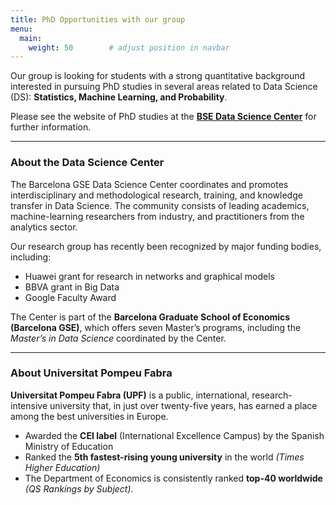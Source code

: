 ```yaml
---
title: PhD Opportunities with our group
menu:
  main:
    weight: 50        # adjust position in navbar
---
```


Our group is looking for students with a strong quantitative background interested in pursuing PhD studies in several areas related to Data Science (DS): **Statistics, Machine Learning, and Probability**.

Please see the website of PhD studies at the **[BSE Data Science Center](https://bse.eu/data-science-center)** for further information.

---

### About the Data Science Center

The Barcelona GSE Data Science Center coordinates and promotes interdisciplinary and methodological research, training, and knowledge transfer in Data Science. The community consists of leading academics, machine-learning researchers from industry, and practitioners from the analytics sector.

Our research group has recently been recognized by major funding bodies, including:

- Huawei grant for research in networks and graphical models  
- BBVA grant in Big Data  
- Google Faculty Award

The Center is part of the **Barcelona Graduate School of Economics (Barcelona GSE)**, which offers seven Master’s programs, including the *Master’s in Data Science* coordinated by the Center.

---

### About Universitat Pompeu Fabra

**Universitat Pompeu Fabra (UPF)** is a public, international, research-intensive university that, in just over twenty-five years, has earned a place among the best universities in Europe.

- Awarded the **CEI label** (International Excellence Campus) by the Spanish Ministry of Education  
- Ranked the **5th fastest-rising young university** in the world *(Times Higher Education)*  
- The Department of Economics is consistently ranked **top-40 worldwide** *(QS Rankings by Subject)*.